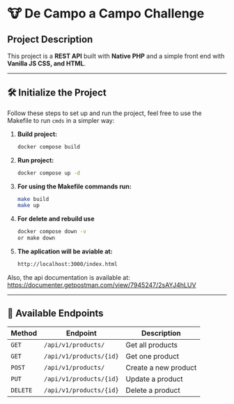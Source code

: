 # 🐮 De Campo a Campo Challenge

## Project Description

This project is a **REST API** built with **Native PHP** and a simple front end with **Vanilla JS CSS, and HTML**.

---

## 🛠️ Initialize the Project

Follow these steps to set up and run the project, feel free to use the Makefile to run `cmds` in a simpler way:

1. **Build project:**
   ```bash
   docker compose build
   ```

2. **Run project:**
   ```bash
   docker compose up -d
   ```

3. **For using the Makefile commands run:**

    ```bash
    make build
    make up
    ```

4. **For delete and rebuild use**
    ```bash
    docker compose down -v
    or make down
    ```

5. **The aplication will be aviable at:**

    ```bash
    http://localhost:3000/index.html
    ```

Also, the api documentation is available at: https://documenter.getpostman.com/view/7945247/2sAYJ4hLUV

---

## 📌 Available Endpoints

| **Method**    | **Endpoint**                            | **Description**                   |
|---------------|-----------------------------------------|-----------------------------------|
| `GET`         | `/api/v1/products/`                     | Get all products                  |
| `GET`         | `/api/v1/products/{id}`                 | Get one product                   |
| `POST`        | `/api/v1/products/`                     | Create a new product              |
| `PUT`         | `/api/v1/products/{id}`                 | Update a product                  |
| `DELETE`      | `/api/v1/products/{id}`                 | Delete a product                  |
